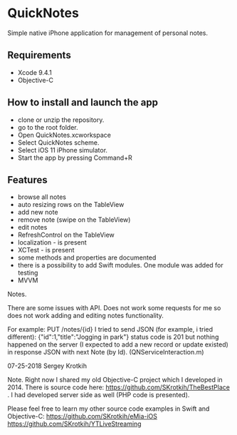 # QuickNotes

Simple native iPhone application for management of personal notes.

## Requirements

- Xcode 9.4.1
- Objective-C

## How to install and launch the app

- clone or unzip the repository. 
- go to the root folder. 
- Open QuickNotes.xcworkspace
- Select QuickNotes scheme.
- Select iOS 11 iPhone simulator.
- Start the app by pressing Command+R

## Features

- browse all notes
- auto resizing rows on the TableView
- add new note
- remove note (swipe on the TableView)
- edit notes
- RefreshControl on the TableView
- localization - is present
- XCTest - is present
- some methods and properties are documented 
- there is a possibility to add Swift modules. One module was added for testing 
- MVVM

Notes.
 
There are some issues with API.
Does not work some requests for me so does not work adding and editing notes functionality. 

For example:
PUT /notes/{id}
I tried to send JSON (for example, i tried different):
{"id":1,"title":"Jogging in park"}
status code is 201 but nothing happened on the server (I expected to add a new record or update existed)
in response JSON with next Note (by Id).
(QNServiceInteraction.m)

07-25-2018
Sergey Krotkih

Note.
Right now I shared my old Objective-C project which I developed in 2014. There is source code here: https://github.com/SKrotkih/TheBestPlace . I had developed server side  as well (PHP code is presented).    

Please feel free to learn my other source code examples in Swift and Objective-C:
https://github.com/SKrotkih/eMia-iOS
https://github.com/SKrotkih/YTLiveStreaming
